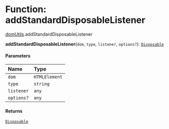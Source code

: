# Function: addStandardDisposableListener

[domUtils](/en/auto-docs/editor/modules/domUtils.md).addStandardDisposableListener

**addStandardDisposableListener**(`dom`, `type`, `listener`, `options?`): [`Disposable`](/en/auto-docs/editor/interfaces/Disposable-1.md)

#### Parameters

| Name | Type |
| :------ | :------ |
| `dom` | `HTMLElement` | `HTMLDocument` |
| `type` | `string` |
| `listener` | `any` |
| `options?` | `any` |

#### Returns

[`Disposable`](/en/auto-docs/editor/interfaces/Disposable-1.md)
